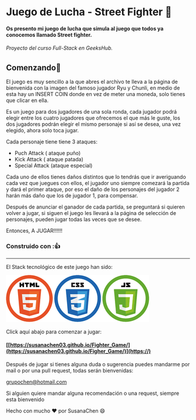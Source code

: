 # Juego de Lucha - Street Fighter 🚀️

#### Os presento mi juego de lucha que simula al juego que todos ya conocemos llamado Street fighter.

###### Proyecto del curso Full-Stack en GeeksHub.

## Comenzando🎉️

El juego es muy sencillo a la que abres el archivo te lleva a la página de bienvenida con la imagen del famoso jugador Ryu y Chunli, en medio de esta hay un INSERT COIN donde en vez de meter una moneda, solo tienes que clicar en ella.

Es un juego para dos jugadores de una sola ronda, cada jugador podrá elegir entre los cuatro jugadores que ofrecemos el que más le guste, los dos jugadores podrán elegir el mismo personaje si así se desea, una vez elegido, ahora solo toca jugar.

Cada personaje tiene tiene 3 ataques:

- Puch Attack ( ataque puño)
- Kick Attack ( ataque patada)
- Special Attack (ataque especial)

Cada uno de ellos tienes daños distintos que lo tendrás que ir averiguando cada vez que juegues con ellos, el jugador uno siempre comezará la partida y dará el primer ataque, por eso el daño de los personajes del jugador 2 harán más daño que los de jugador 1, para compensar.

Después de anunciar el ganador de cada partida, se preguntará si quieren volver a jugar, si siguen el juego les llevará a la página de selección de personajes, pueden jugar todas las veces que se desee.

Entonces, A JUGAR!!!!!!

### Construido con :👍

---

El Stack tecnológico de este juego han sido:

![imagen](Images/readmeimages/html5css3js.png)

Click aquí abajo para comenzar a jugar:

#### [[https://susanachen03.github.io/Fighter_Game/](https://susanachen03.github.io/Figher_Game/)](https://)

Después de jugar si tienes alguna duda o sugerencia puedes mandarme por mail o por una pull request, todas serán bienvenidas:

[grupochen@hotmail.com](https://)

Si alguien quiere mandar alguna recomendación o  una request, siempre esta bienvenido

Hecho con mucho ❤️ por SusanaChen 😄
